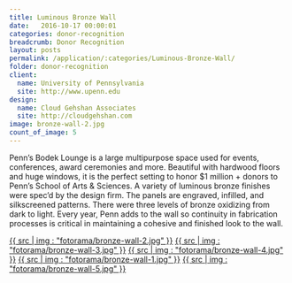 ```yaml
---
title: Luminous Bronze Wall
date:   2016-10-17 00:00:01
categories: donor-recognition
breadcrumb: Donor Recognition
layout: posts
permalink: /application/:categories/Luminous-Bronze-Wall/
folder: donor-recognition
client:
  name: University of Pennsylvania
  site: http://www.upenn.edu
design: 
  name: Cloud Gehshan Associates
  site: http://cloudgehshan.com
image: bronze-wall-2.jpg
count_of_image: 5
---
```

<div class="col-xs-12 col-sm-12 col-md-12 col-lg-12">
  <p class="application-item__content application-item__content--top">
   Penn’s Bodek Lounge is a large multipurpose space used for events, conferences, award ceremonies and more. Beautiful with hardwood floors and huge windows, it is the perfect setting to honor $1 million + donors to Penn’s School of Arts & Sciences. A variety of luminous bronze finishes were spec’d by the design firm. The panels are engraved, infilled, and silkscreened patterns.  There were three levels of bronze oxidizing from dark to light.  Every year, Penn adds to the wall so continuity in fabrication processes is critical in maintaining a cohesive and finished look to the wall. 
  </p>
  <div class="fotorama application-item__slider" data-nav="thumbs" data-thumbheight="109" border-width="3">
    <a {{ href | img : "fotorama/bronze-wall-2.jpg" }}>{{ src | img : "fotorama/bronze-wall-2.jpg" }}</a>
    <a {{ href | img : "fotorama/bronze-wall-3.jpg" }}>{{ src | img : "fotorama/bronze-wall-3.jpg" }}</a>
    <a {{ href | img : "fotorama/bronze-wall-4.jpg" }}>{{ src | img : "fotorama/bronze-wall-4.jpg" }}</a>
    <a {{ href | img : "fotorama/bronze-wall-1.jpg" }}>{{ src | img : "fotorama/bronze-wall-1.jpg" }}</a>
    <a {{ href | img : "fotorama/bronze-wall-5.jpg" }}>{{ src | img : "fotorama/bronze-wall-5.jpg" }}</a>   
  </div>
  <div class="visible-xs application-item__icon-slider">
      <i class="icon-swipe"></i>
    </div>
</div>
